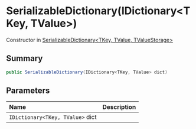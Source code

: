 # SerializableDictionary(IDictionary<TKey, TValue>)

Constructor in [SerializableDictionary\<TKey, TValue, TValueStorage\>](/docs/api/csharp/yarn.unity.serializabledictionary-3.md)

## Summary



```csharp
public SerializableDictionary(IDictionary<TKey, TValue> dict)
```

## Parameters

|Name|Description|
|:---|:---|
|`IDictionary<TKey, TValue>` dict||

